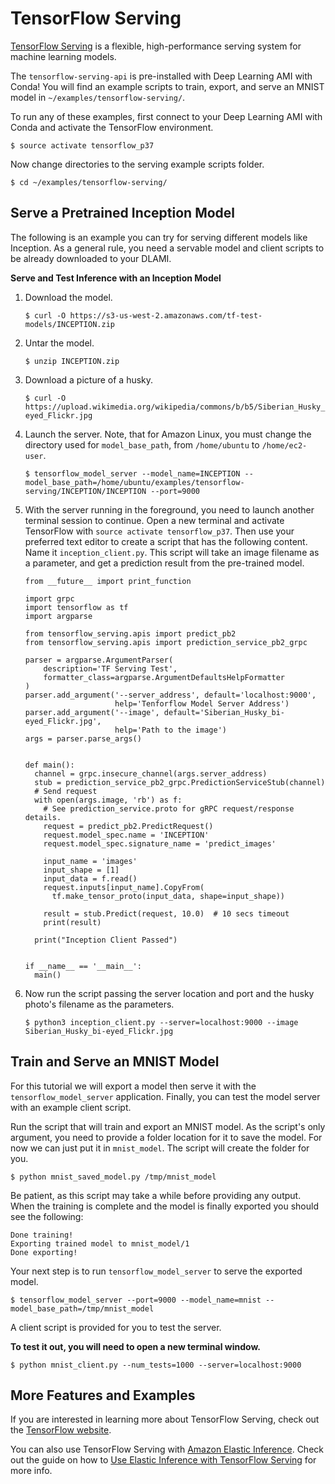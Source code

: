 # TensorFlow Serving<a name="tutorial-tfserving"></a>

[TensorFlow Serving](https://www.tensorflow.org/tfx/guide/serving) is a flexible, high\-performance serving system for machine learning models\.

The `tensorflow-serving-api` is pre\-installed with Deep Learning AMI with Conda\! You will find an example scripts to train, export, and serve an MNIST model in `~/examples/tensorflow-serving/`\.

To run any of these examples, first connect to your Deep Learning AMI with Conda and activate the TensorFlow environment\.

```
$ source activate tensorflow_p37
```

Now change directories to the serving example scripts folder\.

```
$ cd ~/examples/tensorflow-serving/
```

## Serve a Pretrained Inception Model<a name="tf-serving-inception"></a>

The following is an example you can try for serving different models like Inception\. As a general rule, you need a servable model and client scripts to be already downloaded to your DLAMI\.

**Serve and Test Inference with an Inception Model**

1. Download the model\.

   ```
   $ curl -O https://s3-us-west-2.amazonaws.com/tf-test-models/INCEPTION.zip
   ```

1. Untar the model\.

   ```
   $ unzip INCEPTION.zip
   ```

1. Download a picture of a husky\.

   ```
   $ curl -O https://upload.wikimedia.org/wikipedia/commons/b/b5/Siberian_Husky_bi-eyed_Flickr.jpg
   ```

1. Launch the server\. Note, that for Amazon Linux, you must change the directory used for `model_base_path`, from `/home/ubuntu` to `/home/ec2-user`\.

   ```
   $ tensorflow_model_server --model_name=INCEPTION --model_base_path=/home/ubuntu/examples/tensorflow-serving/INCEPTION/INCEPTION --port=9000
   ```

1. With the server running in the foreground, you need to launch another terminal session to continue\. Open a new terminal and activate TensorFlow with `source activate tensorflow_p37`\. Then use your preferred text editor to create a script that has the following content\. Name it `inception_client.py`\. This script will take an image filename as a parameter, and get a prediction result from the pre\-trained model\.

   ```
   from __future__ import print_function
   
   import grpc
   import tensorflow as tf
   import argparse
   
   from tensorflow_serving.apis import predict_pb2
   from tensorflow_serving.apis import prediction_service_pb2_grpc
   
   parser = argparse.ArgumentParser(
       description='TF Serving Test',
       formatter_class=argparse.ArgumentDefaultsHelpFormatter
   )
   parser.add_argument('--server_address', default='localhost:9000',
                       help='Tenforflow Model Server Address')
   parser.add_argument('--image', default='Siberian_Husky_bi-eyed_Flickr.jpg',
                       help='Path to the image')
   args = parser.parse_args()
   
   
   def main():
     channel = grpc.insecure_channel(args.server_address)
     stub = prediction_service_pb2_grpc.PredictionServiceStub(channel)
     # Send request
     with open(args.image, 'rb') as f:
       # See prediction_service.proto for gRPC request/response details.
       request = predict_pb2.PredictRequest()
       request.model_spec.name = 'INCEPTION'
       request.model_spec.signature_name = 'predict_images'
   
       input_name = 'images'
       input_shape = [1]
       input_data = f.read()
       request.inputs[input_name].CopyFrom(
         tf.make_tensor_proto(input_data, shape=input_shape))
   
       result = stub.Predict(request, 10.0)  # 10 secs timeout
       print(result)
   
     print("Inception Client Passed")
   
   
   if __name__ == '__main__':
     main()
   ```

1. Now run the script passing the server location and port and the husky photo's filename as the parameters\.

   ```
   $ python3 inception_client.py --server=localhost:9000 --image Siberian_Husky_bi-eyed_Flickr.jpg
   ```

## Train and Serve an MNIST Model<a name="tutorial-tfserving-mnist"></a>

For this tutorial we will export a model then serve it with the `tensorflow_model_server` application\. Finally, you can test the model server with an example client script\.

Run the script that will train and export an MNIST model\. As the script's only argument, you need to provide a folder location for it to save the model\. For now we can just put it in `mnist_model`\. The script will create the folder for you\.

```
$ python mnist_saved_model.py /tmp/mnist_model
```

 Be patient, as this script may take a while before providing any output\. When the training is complete and the model is finally exported you should see the following: 

```
Done training!
Exporting trained model to mnist_model/1
Done exporting!
```

Your next step is to run `tensorflow_model_server` to serve the exported model\. 

```
$ tensorflow_model_server --port=9000 --model_name=mnist --model_base_path=/tmp/mnist_model
```

A client script is provided for you to test the server\.

**To test it out, you will need to open a new terminal window\.**

```
$ python mnist_client.py --num_tests=1000 --server=localhost:9000
```

## More Features and Examples<a name="tutorial-tfserving-project"></a>

If you are interested in learning more about TensorFlow Serving, check out the [TensorFlow website](https://www.tensorflow.org/serving/)\.

You can also use TensorFlow Serving with [Amazon Elastic Inference](https://docs.aws.amazon.com/elastic-inference/latest/developerguide/what-is-ei.html)\. Check out the guide on how to [Use Elastic Inference with TensorFlow Serving](https://docs.aws.amazon.com/elastic-inference/latest/developerguide/ei-tensorflow-python.html) for more info\.